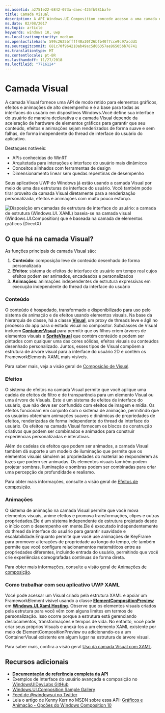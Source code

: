 ```yaml
---
ms.assetid: a2751e22-6842-073a-daec-425fb981bafe
title: Camada Visual
description: A API Windows.UI.Composition concede acesso a uma camada de composição entre a camada de estrutura (XAML) e a camada de elementos gráficos (DirectX).
ms.date: 02/08/2017
ms.topic: article
keywords: windows 10, uwp
ms.localizationpriority: medium
ms.openlocfilehash: 599c2625bffff40a30f26bfb40f7cce9c97acdd1
ms.sourcegitcommit: 681c70f964210ab49ac5d06357ae96505bb78741
ms.translationtype: MT
ms.contentlocale: pt-BR
ms.lasthandoff: 11/27/2018
ms.locfileid: "7716124"
---
```

# <a name="visual-layer"></a>Camada Visual

A camada Visual fornece uma API de modo retido para elementos gráficos, efeitos e animações de alto desempenho e é a base para todas as interfaces do usuário em dispositivos Windows.Você define sua interface do usuário de maneira declarativa e a camada Visual depende da aceleração de hardware de elementos gráficos para garantir que seu conteúdo, efeitos e animações sejam renderizados de forma suave e sem falhas, de forma independente do thread de interface do usuário do aplicativo.

Destaques notáveis:

* APIs conhecidas do WinRT
* Arquitetada para interações e interface do usuário mais dinâmicos
* Conceitos alinhados com ferramentas de design
* Dimensionamento linear sem quedas repentinas de desempenho

Seus aplicativos UWP do Windows já estão usando a camada Visual por meio de uma das estruturas de interface do usuário. Você também pode tirar proveito da camada Visual diretamente para a renderização personalizada, efeitos e animações com muito pouco esforço.

![Disposição em camadas de estrutura de interface do usuário: a camada de estrutura (Windows.UI. XAML) baseia-se na camada visual (Windows.UI.Composition) que é baseada na camada de elementos gráficos (DirectX)](images/layers-win-ui-composition.png)

## <a name="whats-in-the-visual-layer"></a>O que há na camada Visual?

As funções principais de camada Visual são:

1. **Conteúdo**: composição leve de conteúdo desenhado de forma personalizada
1. **Efeitos**: sistema de efeitos de interface do usuário em tempo real cujos efeitos podem ser animados, encadeados e personalizados
1. **Animações**: animações independentes de estrutura expressivas em execução independente do thread da interface do usuário

### <a name="content"></a>Conteúdo

O conteúdo é hospedado, transformado e disponibilizado para uso pelo sistema de animação e de efeitos usando elementos visuais. Na base da hierarquia de classe, há a classe [**Visual**](https://msdn.microsoft.com/library/windows/apps/Dn706858), um proxy de threads leve e ágil no processo do app para o estado visual no compositor. Subclasses de Visual incluem [**ContainerVisual**](https://msdn.microsoft.com/library/windows/apps/Dn706810) para permitir que os filhos criem árvores de elementos visuais e [**SpriteVisual**](https://msdn.microsoft.com/library/windows/apps/Mt589433) que contém conteúdo e podem ser pintados com qualquer uma das cores sólidas, efeitos visuais ou conteúdos desenhado personalizado. Juntos, esses tipos de Visual compõem a estrutura de árvore visual para a interface do usuário 2D e contêm os FrameworkElements XAML mais visíveis.

Para saber mais, veja a visão geral de [Composição de Visual](composition-visual-tree.md).

### <a name="effects"></a>Efeitos

O sistema de efeitos na camada Visual permite que você aplique uma cadeia de efeitos de filtro e de transparência para um elemento Visual ou uma árvore de Visuals. Este é um sistema de efeitos de interface do usuário, que não deve ser confundido com efeitos de imagem e mídia. Os efeitos funcionam em conjunto com o sistema de animação, permitindo que os usuários obtenham animações suaves e dinâmicas de propriedades de efeitos, renderizadas de forma independente do thread da interface do usuário. Os efeitos na camada Visual fornecem os blocos de construção criativos que podem ser combinados e animados para construir experiências personalizadas e interativas.

Além de cadeias de efeitos que podem ser animados, a camada Visual também dá suporte a um modelo de iluminação que permite que os elementos visuais simulem as propriedades do material ao responderem às luzes que podem ser animadas. Os elementos visuais também podem projetar sombras. Iluminação e sombras podem ser combinadas para criar uma percepção de profundidade e realismo.

Para obter mais informações, consulte a visão geral de [Efeitos de composição](composition-effects.md).

### <a name="animations"></a>Animações

O sistema de animação na camada Visual permite que você mova elementos visuais, anime efeitos e promova transformações, clipes e outras propriedades.Ele é um sistema independente de estrutura projetado desde o início com o desempenho em mente.Ele é executado independentemente do thread da interface do usuário para garantir suavidade e escalabilidade.Enquanto permite que você use animações de KeyFrame para promover alterações de propriedade ao longo do tempo, ele também permite que você configure relacionamentos matemáticos entre as propriedades diferentes, incluindo entrada do usuário, permitindo que você crie experiências coreografadas contínuas de forma direta.

Para obter mais informações, consulte a visão geral de [Animações de composição](composition-animation.md).

### <a name="working-with-your-xaml-uwp-app"></a>Como trabalhar com seu aplicativo UWP XAML

Você pode acessar um Visual criado pela estrutura XAML e apoiar um FrameworkElement visível usando a classe [**ElementCompositionPreview**](https://msdn.microsoft.com/library/windows/apps/Mt608976) em [**Windows.UI.Xaml.Hosting**](https://msdn.microsoft.com/library/windows/apps/Hh701908). Observe que os elementos visuais criados pela estrutura para você vêm com alguns limites em termos de personalização. Isso ocorre porque a estrutura está gerenciando deslocamentos, transformações e tempos de vida. No entanto, você pode criar seus próprios Visuals e anexá-los a um elemento XAML existente por meio de ElementCompositionPreview ou adicionando-os a um ContainerVisual existente em algum lugar na estrutura de árvore visual.

Para saber mais, confira a visão geral [Uso da camada Visual com XAML](using-the-visual-layer-with-xaml.md).

## <a name="additional-resources"></a>Recursos adicionais

* [**Documentação de referência completa da API**](https://msdn.microsoft.com/library/windows/apps/Dn706878)
* Exemplos de Interface do usuário avançada e composição no [WindowsUIDevLabs GitHub](https://github.com/microsoft/windowsuidevlabs)
* [Windows.UI.Composition Sample Gallery](https://aka.ms/winuiapp)
* [Feed de @windowsui no Twitter ](https://twitter.com/windowsui)
* Leia o artigo de Kenny Kerr no MSDN sobre essa API: [Gráficos e Animação - Opções do Windows Composition 10](https://msdn.microsoft.com/magazine/mt590968)
